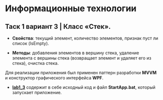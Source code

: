 # Информационные технологии

## Таск 1 вариант 3 | Класс «Стек».
* **Свойства**: текущий элемент, количество элементов, признак пуст ли список (IsEmpty).

* **Методы**: добавления элементов в вершину стека, удаление элемента с вершины стека (возвращает элемент и удаляет его из стека), очистка стека.

Для реализации приложения был применен паттерн разработки **MVVM** и конструктор графического интерфейса **WPF**.

* [**lab1_3**](https://github.com/sahland/IT.Labs/tree/main/lab1_3) содержит в себе исходный код и файл **StartApp.bat**, который запускает приложение. 

